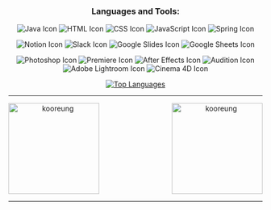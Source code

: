 <h3 align="center">Languages and Tools:</h3>
<p align="center"> 
    <img src="https://img.icons8.com/color/48/000000/java-coffee-cup-logo--v1.png" alt="Java Icon" />
    <img src="https://img.icons8.com/color/48/000000/html-5--v1.png" alt="HTML Icon" />
    <img src="https://img.icons8.com/color/48/000000/css3.png" alt="CSS Icon" />
    <img src="https://img.icons8.com/color/48/000000/javascript--v1.png" alt="JavaScript Icon" />
    <img src="https://img.icons8.com/color/48/000000/spring-logo.png" alt="Spring Icon" />
</p>
<p align="center"> 
    <img src="https://img.icons8.com/color/48/000000/notion.png" alt="Notion Icon" />
    <img src="https://img.icons8.com/color/48/000000/slack-new.png" alt="Slack Icon" />
    <img src="https://img.icons8.com/color/48/000000/google-slides.png" alt="Google Slides Icon" />
    <img src="https://www.gstatic.com/images/branding/product/1x/sheets_48dp.png" alt="Google Sheets Icon" />
</p>
<p align="center"> 
    <img src="https://img.icons8.com/color/48/000000/adobe-photoshop.png" alt="Photoshop Icon" />
    <img src="https://img.icons8.com/color/48/000000/adobe-premiere-pro.png" alt="Premiere Icon" />
    <img src="https://img.icons8.com/color/48/000000/adobe-after-effects.png" alt="After Effects Icon" />
    <img src="https://img.icons8.com/color/48/000000/adobe-audition.png" alt="Audition Icon" />
    <img src="https://img.icons8.com/color/48/000000/adobe-lightroom.png" alt="Adobe Lightroom Icon" />
    <img src="https://img.icons8.com/color/48/000000/cinema-4d.png" alt="Cinema 4D Icon" />
</p>

<div align="center">
    <p><a href="https://github.com/anuraghazra/github-readme-stats">
        <img src="https://github-readme-stats.vercel.app/api/top-langs/?username=kooreung" 
        alt="Top Languages" /></a>
    </p>
</div>
<hr>
<div align="center" style="display: flex; justify-content: space-between;align-items: center;">
    <img height="180em" src="https://github-readme-stats.vercel.app/api?username=kooreung&show_icons=true&theme=cobalt&locale=en" 
           alt="kooreung" />
    <img height="180em" src="https://github-readme-streak-stats.herokuapp.com/?user=kooreung&theme=cobalt" 
           alt="kooreung" />
</div>
<hr>
